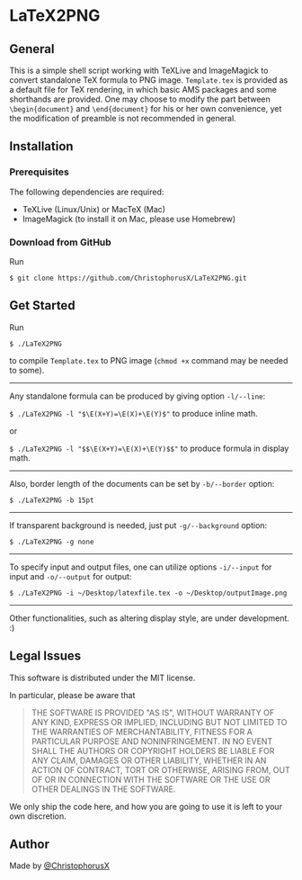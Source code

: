 # LaTeX2PNG
## General
This is a simple shell script working with TeXLive and ImageMagick to convert standalone TeX formula to PNG image. `Template.tex` is provided as a default file for TeX rendering, in which basic AMS packages and some shorthands are provided. One may choose to modify the part between `\begin{document}` and `\end{document}` for his or her own convenience, yet the modification of preamble is not recommended in general.
## Installation
### Prerequisites
The following dependencies are required:
- TeXLive (Linux/Unix) or MacTeX (Mac)
- ImageMagick (to install it on Mac, please use Homebrew)

### Download from GitHub
Run

```shell
$ git clone https://github.com/ChristophorusX/LaTeX2PNG.git
```

## Get Started
Run

`$ ./LaTeX2PNG`

to compile `Template.tex` to PNG image (`chmod +x` command may be needed to some).

-----

Any standalone formula can be produced by giving option `-l/--line`:

`$ ./LaTeX2PNG -l "$\E(X+Y)=\E(X)+\E(Y)$"` to produce inline math.

or

`$ ./LaTeX2PNG -l "$$\E(X+Y)=\E(X)+\E(Y)$$"` to produce formula in display math.

-----

Also, border length of the documents can be set by `-b/--border` option:

`$ ./LaTeX2PNG -b 15pt`

-----

If transparent background is needed, just put `-g/--background` option:

`$ ./LaTeX2PNG -g none`

-----

To specify input and output files, one can utilize options `-i/--input` for input and `-o/--output` for output:

`$ ./LaTeX2PNG -i ~/Desktop/latexfile.tex -o ~/Desktop/outputImage.png`

-----

Other functionalities, such as altering display style, are under development. :)

## Legal Issues
This software is distributed under the MIT license.

In particular, please be aware that
> THE SOFTWARE IS PROVIDED "AS IS", WITHOUT WARRANTY OF ANY KIND, EXPRESS OR IMPLIED, INCLUDING BUT NOT LIMITED TO THE WARRANTIES OF MERCHANTABILITY, FITNESS FOR A PARTICULAR PURPOSE AND NONINFRINGEMENT. IN NO EVENT SHALL THE AUTHORS OR COPYRIGHT HOLDERS BE LIABLE FOR ANY CLAIM, DAMAGES OR OTHER LIABILITY, WHETHER IN AN ACTION OF CONTRACT, TORT OR OTHERWISE, ARISING FROM, OUT OF OR IN CONNECTION WITH THE SOFTWARE OR THE USE OR OTHER DEALINGS IN THE SOFTWARE.

We only ship the code here, and how you are going to use it is left to your own discretion.

## Author
Made by [@ChristophorusX](https://github.com/ChristophorusX)
